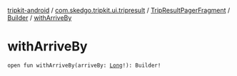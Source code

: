 [tripkit-android](../../../index.md) / [com.skedgo.tripkit.ui.tripresult](../../index.md) / [TripResultPagerFragment](../index.md) / [Builder](index.md) / [withArriveBy](./with-arrive-by.md)

# withArriveBy

`open fun withArriveBy(arriveBy: `[`Long`](https://kotlinlang.org/api/latest/jvm/stdlib/kotlin/-long/index.html)`!): Builder!`